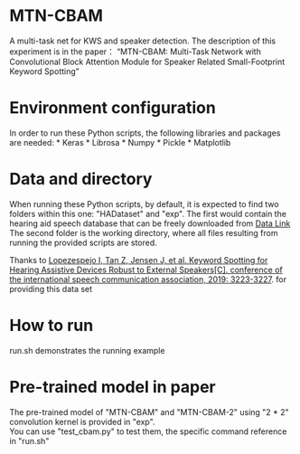 # MTN-CBAM
A multi-task net for KWS and speaker detection.
The description of this experiment is in the paper：
“MTN-CBAM: Multi-Task Network with Convolutional Block Attention Module for Speaker Related Small-Footprint Keyword Spotting”
# Environment configuration
In order to run these Python scripts, the following libraries and packages are needed:
	* Keras
	* Librosa
	* Numpy
	* Pickle
	* Matplotlib
# Data and directory  
When running these Python scripts, by default, it is expected to find two
	folders within this one: "HADataset" and "exp". The first would contain
	the hearing aid speech database that can be freely downloaded from [Data Link](https://drive.google.com/file/d/1EMgPGZZm1TKtYqSxVnTQ90DsZTjjmPmx/view?usp=sharing)
	The second folder is the working directory, where all files resulting from running the
	provided scripts are stored.

Thanks to [Lopezespejo I, Tan Z, Jensen J, et al. Keyword Spotting for Hearing Assistive Devices Robust to External Speakers[C]. conference of the international speech communication association, 2019: 3223-3227](https://cn.bing.com/academic/profile?id=5897b33944ec0496f93494c64a246f9d&encoded=0&v=paper_preview&mkt=zh-cn).  for providing this data set

# How to run
run.sh demonstrates the running example

# Pre-trained model in paper
The pre-trained model of "MTN-CBAM" and "MTN-CBAM-2" using "2 * 2" convolution kernel is provided in "exp".  
You can use "test_cbam.py" to test them, the specific command reference in "run.sh"
